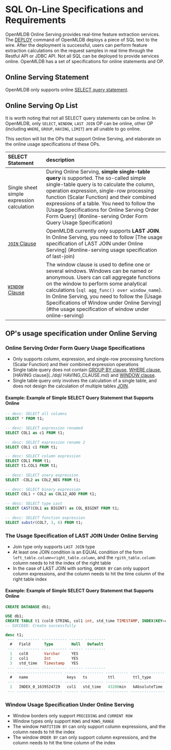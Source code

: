 # SQL On-Line Specifications and Requirements

OpenMLDB Online Serving provides real-time feature extraction services. The [DEPLOY](../deployment_manage/DEPLOY_STATEMENT.md) command of OpenMLDB deploys a piece of SQL text to the wire. After the deployment is successful, users can perform feature extraction calculations on the request samples in real time through the Restful API or JDBC API. Not all SQL can be deployed to provide services online. OpenMLDB has a set of specifications for online statements and OP.

## Online Serving Statement

OpenMLDB only supports online [SELECT query statement](../dql/SELECT_STATEMENT.md).

## Online Serving Op List

It is worth noting that not all SELECT query statements can be online. In OpenMLDB, only `SELECT`, `WINDOW`, `LAST JOIN` OP can be online, other OP (including `WHERE`, `GROUP`, `HAVING`, `LIMIT`) are all unable to go online.

This section will list the OPs that support Online Serving, and elaborate on the online usage specifications of these OPs.

| SELECT Statement                                  | description                                                         |
| :----------------------------------------- | :----------------------------------------------------------- |
| Single sheet simple expression calculation                       | During Online Serving, **simple single-table query** is supported. The so-called simple single-table query is to calculate the column, operation expression, single-row processing function (Scalar Function) and their combined expressions of a table. You need to follow the [Usage Specifications for Online Serving Order Form Query] (#online-serving Order Form Query Usage Specification) |
| [`JOIN` Clause](../dql/JOIN_CLAUSE.md)     | OpenMLDB currently only supports **LAST JOIN**. In Online Serving, you need to follow [The usage specification of LAST JOIN under Online Serving] (#online-serving usage specification of last-join) |
| [`WINDOW` Clause](../dql/WINDOW_CLAUSE.md) | The window clause is used to define one or several windows. Windows can be named or anonymous. Users can call aggregate functions on the window to perform some analytical calculations (```sql agg_func() over window_name```). In Online Serving, you need to follow the [Usage Specifications of Window under Online Serving] (#the usage specification of window under online-serving) |

## OP's usage specification under Online Serving

### Online Serving Order Form Query Usage Specifications

- Only supports column, expression, and single-row processing functions (Scalar Function) and their combined expression operations
- Single table query does not contain [GROUP BY clause](../dql/JOIN_CLAUSE.md), [WHERE clause](../dql/WHERE_CLAUSE.md), [HAVING clause](../dql/ HAVING_CLAUSE.md) and [WINDOW clause](../dql/WINDOW_CLAUSE.md).
- Single table query only involves the calculation of a single table, and does not design the calculation of multiple tables [JOIN](../dql/JOIN_CLAUSE.md).

#### Example: Example of Simple SELECT Query Statement that Supports Online

```sql
-- desc: SELECT all columns
SELECT * FROM t1;
  
-- desc: SELECT expression renamed
SELECT COL1 as c1 FROM t1;
 
-- desc: SELECT expression rename 2
SELECT COL1 c1 FROM t1;

-- desc: SELECT column expression
SELECT COL1 FROM t1;
SELECT t1.COL1 FROM t1;
 
-- desc: SELECT unary expression
SELECT -COL2 as COL2_NEG FROM t1;
  
-- desc: SELECT binary expression
SELECT COL1 + COL2 as COL12_ADD FROM t1;
 
-- desc: SELECT type cast
SELECT CAST(COL1 as BIGINT) as COL_BIGINT FROM t1;
  
-- desc: SELECT function expression
SELECT substr(COL7, 3, 6) FROM t1;
```

### The Usage Specification of LAST JOIN Under Online Serving

- Join type only supports `LAST JOIN` type
- At least one JOIN condition is an EQUAL condition of the form `left_table.column=right_table.column`, and the `rgith_table.column` column needs to hit the index of the right table
- In the case of LAST JOIN with sorting, `ORDER BY` can only support column expressions, and the column needs to hit the time column of the right table index

#### Example: Example of Simple SELECT Query Statement that Supports Online



```sql
CREATE DATABASE db1;

USE db1;
CREATE TABLE t1 (col0 STRING, col1 int, std_time TIMESTAMP, INDEX(KEY=col1, TS=std_time, TTL_TYPE=absolute, TTL=30d));
-- SUCCEED: Create successfully

desc t1;
 --- ---------- ----------- ------ --------- 
  #   Field      Type        Null   Default  
 --- ---------- ----------- ------ --------- 
  1   col0       Varchar     YES             
  2   col1       Int         YES             
  3   std_time   Timestamp   YES             
 --- ---------- ----------- ------ --------- 
 --- -------------------- ------ ---------- ---------- --------------- 
  #   name                 keys   ts         ttl        ttl_type       
 --- -------------------- ------ ---------- ---------- --------------- 
  1   INDEX_0_1639524729   col1   std_time   43200min   kAbsoluteTime  
 --- -------------------- ------ ---------- ---------- --------------- 
```
### Window Usage Specification Under Online Serving

- Window borders only support `PRECEDING` and `CURRENT ROW`
- Window types only support `ROWS` and `ROWS_RANGE`
- The window `PARTITION BY` can only support column expressions, and the column needs to hit the index
- The window `ORDER BY` can only support column expressions, and the column needs to hit the time column of the index

